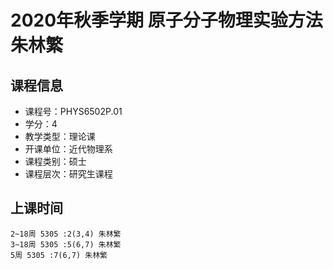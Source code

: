 # 2020年秋季学期 原子分子物理实验方法 朱林繁






## 课程信息

- 课程号：PHYS6502P.01
- 学分：4
- 教学类型：理论课
- 开课单位：近代物理系
- 课程类别：硕士
- 课程层次：研究生课程

## 上课时间

```
2~18周 5305 :2(3,4) 朱林繁
3~18周 5305 :5(6,7) 朱林繁
5周 5305 :7(6,7) 朱林繁
```


